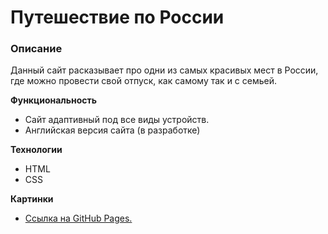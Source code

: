 # Путешествие по России

### Описание
Данный сайт расказывает про одни из самых красивых мест в России, где можно провести свой отпуск, как самому так и с семьей.  

**Функциональность**

* Сайт адаптивный под все виды устройств.
* Английская версия сайта (в разработке)

**Технологии**

* HTML
* CSS

**Картинки**

* [Ссылка на GitHub Pages.](https://stmelik.github.io/russian-travel/)